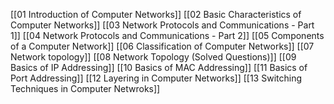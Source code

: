 [[01 Introduction of Computer Networks]]
[[02 Basic Characteristics of Computer Networks]]
[[03 Network Protocols and Communications - Part 1]]
[[04 Network Protocols and Communications - Part 2]]
[[05 Components of a Computer Network]]
[[06 Classification of Computer Networks]]
[[07 Network topology]]
[[08 Network Topology (Solved Questions)]]
[[09 Basics of IP Addressing]]
[[10 Basics of MAC Addressing]]
[[11 Basics of Port Addressing]]
[[12 Layering in Computer Networks]]
[[13 Switching Techniques in Computer Netwroks]]
